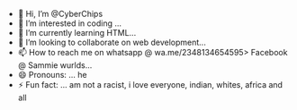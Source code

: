 - 👋 Hi, I’m @CyberChips
- 👀 I’m interested in coding ...
- 🌱 I’m currently learning HTML...
- 💞️ I’m looking to collaborate on web development...
- 📫 How to reach me on whatsapp @ wa.me/2348134654595> Facebook @ Sammie wurlds...
- 😄 Pronouns: ... he
- ⚡ Fun fact: ... am not a racist, i love everyone, indian, whites, africa and all

<!---
CyberChips/CyberChips is a ✨ special ✨ repository because its `README.md` (this file) appears on your GitHub profile.
You can click the Preview link to take a look at your changes.
--->
